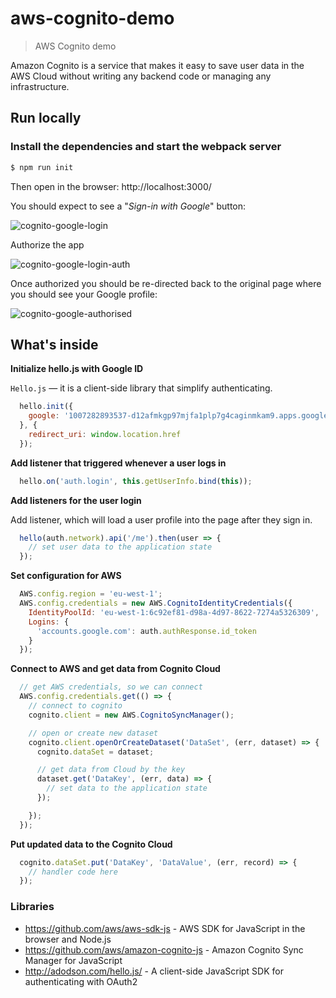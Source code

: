 # aws-cognito-demo

> AWS Cognito demo

Amazon Cognito is a service that makes it easy to save user data in the AWS Cloud without writing any backend code or managing any infrastructure.

## Run locally

### Install the dependencies and start the webpack server

```sh
$ npm run init
```

Then open in the browser: http://localhost:3000/

You should expect to see a "*Sign-in with Google*" button:

![cognito-google-login](https://cloud.githubusercontent.com/assets/194400/13205340/02ad7c8a-d8de-11e5-9eae-7d9c73687318.png)

Authorize the app

![cognito-google-login-auth](https://cloud.githubusercontent.com/assets/194400/13205440/03d079ee-d8e0-11e5-9460-9b238621abf5.png)

Once authorized you should be re-directed back to the original page
where you should see your Google profile:

![cognito-google-authorised](https://cloud.githubusercontent.com/assets/194400/13205447/4ba7017a-d8e0-11e5-9409-4b05197ddc8e.png)



## What's inside

**Initialize hello.js with Google ID**

`Hello.js` — it is a client-side library that simplify authenticating.

```js
  hello.init({
    google: '1007282893537-d12afmkgp97mjfa1plp7g4caginmkam9.apps.googleusercontent.com'
  }, {
    redirect_uri: window.location.href
  });
```

**Add listener that triggered whenever a user logs in**

```js
  hello.on('auth.login', this.getUserInfo.bind(this));
```

**Add listeners for the user login**

Add listener, which will load a user profile into the page after they sign in.

```js
  hello(auth.network).api('/me').then(user => {
    // set user data to the application state
  });
```

**Set configuration for AWS**

```js
  AWS.config.region = 'eu-west-1';
  AWS.config.credentials = new AWS.CognitoIdentityCredentials({
    IdentityPoolId: 'eu-west-1:6c92ef81-d98a-4d97-8622-7274a5326309',
    Logins: {
      'accounts.google.com': auth.authResponse.id_token
    }
  });
```

**Connect to AWS and get data from Cognito Cloud**

```js
  // get AWS credentials, so we can connect
  AWS.config.credentials.get(() => {
    // connect to cognito
    cognito.client = new AWS.CognitoSyncManager();

    // open or create new dataset
    cognito.client.openOrCreateDataset('DataSet', (err, dataset) => {
      cognito.dataSet = dataset;

      // get data from Cloud by the key
      dataset.get('DataKey', (err, data) => {
        // set data to the application state
      });

    });
  });
```

**Put updated data to the Cognito Cloud**

```js
  cognito.dataSet.put('DataKey', 'DataValue', (err, record) => {
    // handler code here
  });
```

### Libraries

 * https://github.com/aws/aws-sdk-js - AWS SDK for JavaScript in the browser and Node.js
 * https://github.com/aws/amazon-cognito-js - Amazon Cognito Sync Manager for JavaScript
 * http://adodson.com/hello.js/ - A client-side JavaScript SDK for authenticating with OAuth2
